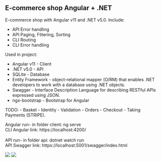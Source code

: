 ## E-commerce shop Angular + .NET
E-commerce shop with Angular v11 and .NET v5.0. Include: 
* API Error handling
* API Paging, Filtering, Sorting
* CLI Routing
* CLI Error handling

Used in project:
* Angular v11 - Client
* .NET v5.0 - API
* SQLite - Database
* Entity Framework - object-relational mapper (O/RM) that enables .NET developers to work with a database using .NET objects.
* Swagger - Interface Description Language for describing RESTful APIs expressed using JSON.
* ngx-bootstrap - Bootstrap for Angular

TODO: - Basket - Identity - Validation - Orders - Checkout - Taking Payments (STRIPE).

Angular run- in folder client: ng serve <br>
CLI Angular link: https://localhost:4200/ <br>
<br>
API run- in folder api: dotnet watch run  <br>
API Swagger link: https://localhost:5001/swagger/index.html <br>

<img src="https://i.ibb.co/ySfHNbM/Zrzut-ekranu-2021-01-24-o-20-33-49.png"/>
<img src="https://i.ibb.co/ZNKw6y3/Zrzut-ekranu-2021-01-24-o-20-46-50.png"/>
